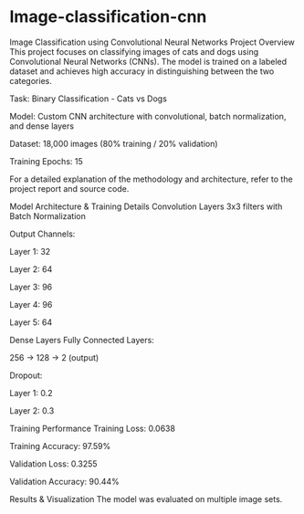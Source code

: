 # Image-classification-cnn
Image Classification using Convolutional Neural Networks Project Overview This project focuses on classifying images of cats and dogs using Convolutional Neural Networks (CNNs). The model is trained on a labeled dataset and achieves high accuracy in distinguishing between the two categories.

Task: Binary Classification - Cats vs Dogs

Model: Custom CNN architecture with convolutional, batch normalization, and dense layers

Dataset: 18,000 images (80% training / 20% validation)

Training Epochs: 15

For a detailed explanation of the methodology and architecture, refer to the project report and source code.

Model Architecture & Training Details Convolution Layers 3x3 filters with Batch Normalization

Output Channels:

Layer 1: 32

Layer 2: 64

Layer 3: 96

Layer 4: 96

Layer 5: 64

Dense Layers Fully Connected Layers:

256 → 128 → 2 (output)

Dropout:

Layer 1: 0.2

Layer 2: 0.3

Training Performance Training Loss: 0.0638

Training Accuracy: 97.59%

Validation Loss: 0.3255

Validation Accuracy: 90.44%

Results & Visualization The model was evaluated on multiple image sets.
